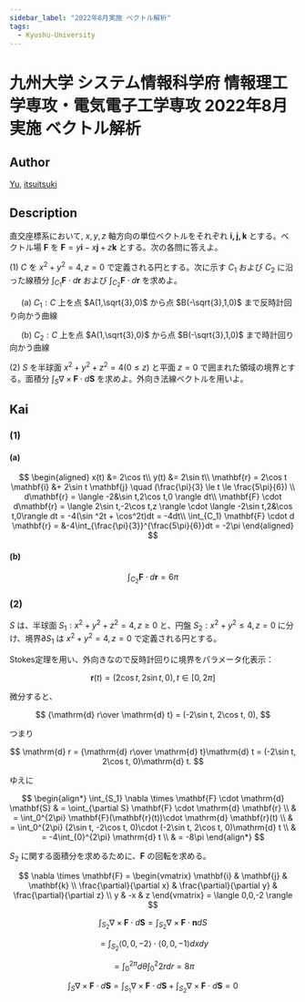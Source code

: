 ```yaml
---
sidebar_label: "2022年8月実施 ベクトル解析"
tags:
  - Kyushu-University
---
```

# 九州大学 システム情報科学府 情報理工学専攻・電気電子工学専攻 2022年8月実施 ベクトル解析

## **Author**
[Yu](https://blog.loveyou.moe/KU/%E4%B9%9D%E5%A4%A7%E6%83%85%E5%A0%B1%E7%90%86%E5%B7%A5%E5%AD%A6%E9%81%8E%E5%8E%BB%E5%95%8F%E3%81%AE%E8%A7%A3%E7%AD%94/), [itsuitsuki](https://github.com/itsuitsuki)


## **Description**
直交座標系において, $x,y,z$ 軸方向の単位ベクトルをそれぞれ $\mathbf{i,j,k}$ とする。ベクトル場 $\mathbf{F}$ を $\mathbf{F}=y\mathbf{i} - x\mathbf{j} + z\mathbf{k}$ とする。次の各問に答えよ。

(1) $C$ を $x^2 + y^2=4,z=0$ で定義される円とする。次に示す $C_1$ および $C_2$ に沿った線積分 $\int_{C_1} \mathbf{F} \cdot d\mathbf{r}$ および $\int_{C_2} \mathbf{F} \cdot d\mathbf{r}$ を求めよ。

$\quad$ (a) $C_1:C$ 上を点 $A(1,\sqrt{3},0)$ から点 $B(-\sqrt{3},1,0)$ まで反時計回り向かう曲線

$\quad$ (b) $C_2:C$ 上を点 $A(1,\sqrt{3},0)$ から点 $B(-\sqrt{3},1,0)$ まで時計回り向かう曲線　

(2) $S$ を半球面 $x^2 + y^2 + z^2 = 4 (0 \le z)$ と平面 $z = 0$ で囲まれた領域の境界とする。面積分 $\int_{S}\nabla \times \mathbf{F} \cdot d\mathbf{S}$ を求めよ。外向き法線ベクトルを用いよ。


## **Kai**
### (1)
#### (a)

$$
\begin{aligned}
x(t) &= 2\cos t\\
y(t) &= 2\sin t\\
\mathbf{r} = 2\cos t \mathbf{i} &+ 2\sin t \mathbf{j} \quad (\frac{\pi}{3} \le t \le \frac{5\pi}{6}) \\
d\mathbf{r} = \langle -2&\sin t,2\cos t,0 \rangle dt\\
\mathbf{F} \cdot d\mathbf{r} = \langle 2\sin t,-2\cos t,z \rangle \cdot \langle -2\sin t,2&\cos t,0\rangle dt = -4(\sin
^2t + \cos^2t)dt = -4dt\\
\int_{C_1} \mathbf{F} \cdot d \mathbf{r} = &-4\int_{\frac{\pi}{3}}^{\frac{5\pi}{6}}dt = -2\pi 
\end{aligned}
$$

#### (b)

$$
\int_{C_2}\mathbf{F} \cdot d\mathbf{r} = 6\pi
$$

### (2)

$S$ は、半球面 $S_1:x^2+y^2+z^2=4,z\ge 0$ と、円盤 $S_2:x^2+y^2\le 4, z=0$ に分け、境界$\partial S_1$ は $x^2 + y^2 = 4,z = 0$ で定義される円とする。

Stokes定理を用い、外向きなので反時計回りに境界をパラメータ化表示：

$$
\mathbf{r} (t) = (2\cos t, 2\sin t, 0), \, t\in[0,2\pi]
$$

微分すると、

$$
{\mathrm{d} r\over \mathrm{d} t} = (-2\sin t, 2\cos t, 0),
$$

つまり

$$
\mathrm{d} r = {\mathrm{d} r\over \mathrm{d} t}\mathrm{d} t = (-2\sin t, 2\cos t, 0)\mathrm{d} t.
$$

ゆえに

$$
\begin{align*}
\int_{S_1} \nabla \times \mathbf{F} \cdot \mathrm{d} \mathbf{S} & = \oint_{\partial S} \mathbf{F} \cdot \mathrm{d} \mathbf{r} 
\\ & = \int_0^{2\pi} \mathbf{F}(\mathbf{r}(t))\cdot \mathrm{d} \mathbf{r}(t) 
\\ & = \int_0^{2\pi} (2\sin t, -2\cos t, 0)\cdot (-2\sin t, 2\cos t, 0)\mathrm{d} t
\\ & = -4\int_{0}^{2\pi} \mathrm{d} t 
\\ & = -8\pi
\end{align*}
$$

$S_2$ に関する面積分を求めるために、$\mathbf{F}$ の回転を求める。

$$
\nabla \times \mathbf{F} =
\begin{vmatrix}
\mathbf{i} & \mathbf{j} & \mathbf{k} \\
\frac{\partial}{\partial x} & \frac{\partial}{\partial y} & \frac{\partial}{\partial z} \\
y & -x & z
\end{vmatrix} = \langle 0,0,-2 \rangle
$$

$$
\int_{S_2} \nabla \times \mathbf{F} \cdot d\mathbf{S} = \int_{S_2} \nabla \times \mathbf{F} \cdot \mathbf{n}dS
$$

$$
=\int_{S_2}\langle 0,0,-2\rangle \cdot \langle 0,0,-1\rangle dxdy
$$

$$
=\int_0^{2\pi}d\theta\int_0^2 2rdr = 8\pi
$$

$$
\int_{S} \nabla \times \mathbf{F} \cdot d\mathbf{S} = \int_{S_1} \nabla \times \mathbf{F} \cdot d\mathbf{S} + \int_{S_2} \nabla \times \mathbf{F} \cdot d \mathbf{S} = 0
$$
